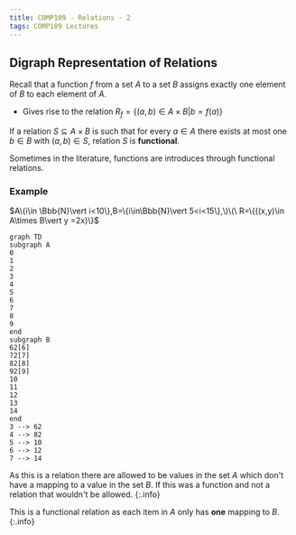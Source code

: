 ```yaml
---
title: COMP109 - Relations - 2
tags: COMP109 Lectures
---
```

## Digraph Representation of Relations

Recall that a function $f$ from a set $A$ to a set $B$ assigns exactly one element of $B$ to each element of $A$.

* Gives rise to the relation $R_f=\{(a,b)\in A\times B \vert b =f(a)\}$

If a relation $S\subseteq A\times B$ is such that for every $a\in A$ there exists at most one $b\in B$ with $(a,b)\in S$, relation $S$ is **functional**.

Sometimes in the literature, functions are introduces through functional relations.

### Example
$A\{i\in \Bbb{N}\vert i<10\},B=\{i\in\Bbb{N}\vert 5<i<15\},\)\(\ R=\{((x,y)\in A\times B\vert y =2x)\}$

```mermaid
graph TD
subgraph A
0
1
2
3
4
5
6
7
8
9
end
subgraph B
62[6]
72[7]
82[8]
92[9]
10
11
12
13
14
end
3 --> 62
4 --> 82
5 --> 10
6 --> 12
7 --> 14

```

As this is a relation there are allowed to be values in the set $A$ which don't have a mapping to a value in the set $B$. If this was a function and not a relation that wouldn't be allowed.
{:.info}

This is a functional relation as each item in  $A$ only has **one** mapping to $B$.
{:.info}

